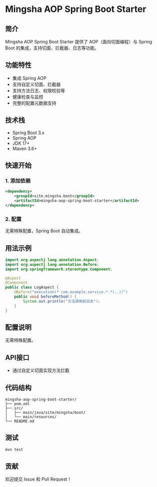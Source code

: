# Mingsha AOP Spring Boot Starter

## 简介

Mingsha AOP Spring Boot Starter 提供了 AOP（面向切面编程）与 Spring Boot 的集成，支持切面、拦截器、日志等功能。

## 功能特性

- 集成 Spring AOP
- 支持自定义切面、拦截器
- 支持方法日志、权限校验等
- 健康检查与监控
- 完整的配置元数据支持

## 技术栈

- Spring Boot 3.x
- Spring AOP
- JDK 17+
- Maven 3.6+

## 快速开始

### 1. 添加依赖

```xml
<dependency>
    <groupId>site.mingsha.boot</groupId>
    <artifactId>mingsha-aop-spring-boot-starter</artifactId>
</dependency>
```

### 2. 配置

无需特殊配置，Spring Boot 自动集成。

## 用法示例

```java
import org.aspectj.lang.annotation.Aspect;
import org.aspectj.lang.annotation.Before;
import org.springframework.stereotype.Component;

@Aspect
@Component
public class LogAspect {
    @Before("execution(* com.example.service.*.*(..))")
    public void beforeMethod() {
        System.out.println("方法调用前日志");
    }
}
```

## 配置说明

无需特殊配置。

## API接口

- 通过自定义切面实现方法拦截

## 代码结构

```
mingsha-aop-spring-boot-starter/
├── pom.xml
├── src/
│   ├── main/java/site/mingsha/boot/
│   └── main/resources/
└── README.md
```

## 测试

```bash
mvn test
```

## 贡献

欢迎提交 Issue 和 Pull Request！ 